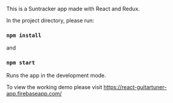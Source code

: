 This is a Suntracker app made with React and Redux.

In the project directory, please run:

### `npm install`
and
### `npm start`
Runs the app in the development mode.

To view the working demo please visit https://react-guitartuner-app.firebaseapp.com/